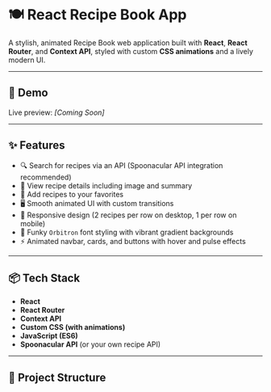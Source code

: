 # 🍽️ React Recipe Book App

A stylish, animated Recipe Book web application built with **React**, **React Router**, and **Context API**, styled with custom **CSS animations** and a lively modern UI.

---

## 📸 Demo  
Live preview: *[Coming Soon]*

---

## ✨ Features

- 🔍 Search for recipes via an API (Spoonacular API integration recommended)
- 📃 View recipe details including image and summary
- 💖 Add recipes to your favorites
- 🖥️ Smooth animated UI with custom transitions
- 🌈 Responsive design (2 recipes per row on desktop, 1 per row on mobile)
- 🎨 Funky `Orbitron` font styling with vibrant gradient backgrounds
- ⚡ Animated navbar, cards, and buttons with hover and pulse effects

---

## 📦 Tech Stack

- **React**
- **React Router**
- **Context API**
- **Custom CSS (with animations)**
- **JavaScript (ES6)**
- **Spoonacular API** (or your own recipe API)

---

## 📁 Project Structure

